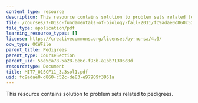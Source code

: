 ```yaml
---
content_type: resource
description: This resource contains solution to problem sets related to pedigrees.
file: /courses/7-01sc-fundamentals-of-biology-fall-2011/fc9adae0d860c52cde83e97909f3951a_MIT7_01SCF11_3.3sol1.pdf
file_type: application/pdf
learning_resource_types: []
license: https://creativecommons.org/licenses/by-nc-sa/4.0/
ocw_type: OCWFile
parent_title: Pedigrees
parent_type: CourseSection
parent_uid: 56e5ca78-5a28-8e6c-f93b-a1bb71306c8d
resourcetype: Document
title: MIT7_01SCF11_3.3sol1.pdf
uid: fc9adae0-d860-c52c-de83-e97909f3951a
---
```

This resource contains solution to problem sets related to pedigrees.